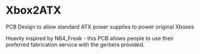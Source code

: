 # Xbox2ATX
PCB Design to allow standard ATX power supplies to power original Xboxes <p>
Heavily inspired by N64_Freak - this PCB allows people to use their preferred fabrication service with the gerbers provided.
